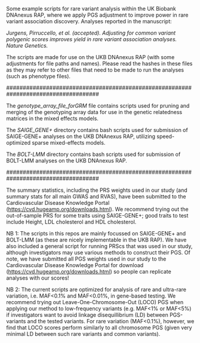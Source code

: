 Some example scripts for rare variant analysis within the UK Biobank DNAnexus RAP, where we apply PGS adjustment to improve power in rare variant association discovery. Analyses reported in the manuscript: 

_Jurgens, Pirruccello, et al. (accepted). Adjusting for common variant polygenic scores improves yield in rare variant association analyses. Nature Genetics._ 

The scripts are made for use on the UKB DNAnexus RAP (with some adjustments for file paths and names). Please read the hashes in these files as they may refer to other files that need to be made to run the analyses (such as phenotype files).


####################################################################################


The _genotype_array_file_forGRM_ file contains scripts used for pruning and merging of the genotyping array data for use in the genetic relatedness matrices in the mixed effects models.


The _SAIGE_GENE+_ directory contains bash scripts used for submission of SAIGE-GENE+ analyses on the UKB DNAnexus RAP, utilizing speed-optimized sparse mixed-effects models.


The _BOLT-LMM_ directory contains bash scripts used for submission of BOLT-LMM analyses on the UKB DNAnexus RAP.


####################################################################################

The summary statistics, including the PRS weights used in our study (and summary stats for all main GWAS and RVAS), have been submitted to the Cardiovascular Disease Knowledge Portal (https://cvd.hugeamp.org/downloads.html). We recommend trying out the out-of-sample PRS for some traits using SAIGE-GENE+; good traits to test include Height, LDL cholesterol and HDL cholesterol.


NB 1: The scripts in this repos are mainly focussed on SAIGE-GENE+ and BOLT-LMM (as these are nicely implementable in the UKB RAP). We have also included a general script for running PRScs that was used in our study, although investigators may use various methods to construct their PGS. Of note, we have submitted all PGS weights used in our study to the Cardiovascular Disease Knowledge Portal for download (https://cvd.hugeamp.org/downloads.html) so people can replicate analyses with our scores! 

NB 2: The current scripts are optimized for analysis of rare and ultra-rare variation, i.e. MAF<0.1% and MAF<0.01%, in gene-based testing. We recommend trying out Leave-One-Chromosome-Out (LOCO) PGS when applying our method to low-frequency variants (e.g. MAF<1% or MAF<5%) if investigators want to avoid linkage disequillibrium (LD) between PGS-variants and the tested variants. For rare variation (MAF<0.1%), however, we find that LOCO scores perform similarly to all chromosome PGS (given very minimal LD between such rare variants and common variants).

